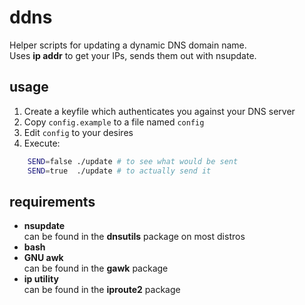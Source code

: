 ddns
====

Helper scripts for updating a dynamic DNS domain name.  
Uses **ip addr** to get your IPs, sends them out with nsupdate.

usage
-----

1. Create a keyfile which authenticates you against your DNS server
2. Copy `config.example` to a file named `config`
3. Edit `config` to your desires
4. Execute:

```bash
    SEND=false ./update # to see what would be sent
    SEND=true  ./update # to actually send it
```

requirements
------------

- **nsupdate**  
  can be found in the **dnsutils** package on most distros
- **bash**
- **GNU awk**  
  can be found in the **gawk** package
- **ip utility**  
  can be found in the **iproute2** package

